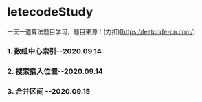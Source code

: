 # letecodeStudy
一天一道算法题目学习，题目来源：(力扣)[https://leetcode-cn.com/]

### 1. 数组中心索引--2020.09.14

### 2. 搜索插入位置--2020.09.14

### 3. 合并区间 --2020.09.15
